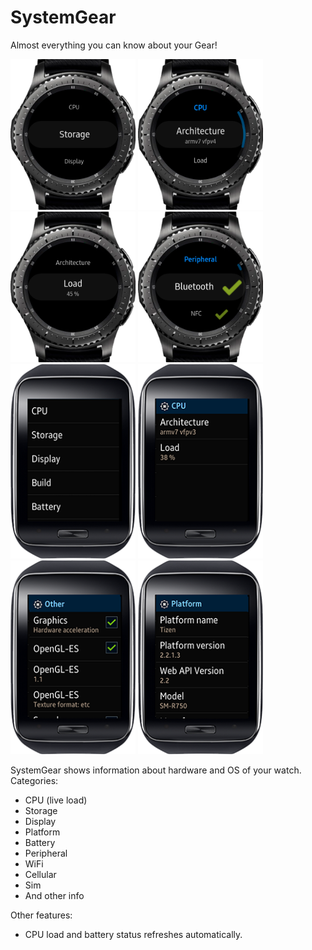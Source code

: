 # SystemGear
Almost everything you can know about your Gear! 

<div>
<img src="/screenshots/1.png" width="200"/>
<img src="/screenshots/2.png" width="200"/>
<img src="/screenshots/3.png" width="200"/>
<img src="/screenshots/4.png" width="200"/>
<img src="/screenshots/5.png" width="200"/>
<img src="/screenshots/6.png" width="200"/>
<img src="/screenshots/7.png" width="200"/>
<img src="/screenshots/8.png" width="200"/>
</div>

SystemGear shows information about hardware and OS of your watch.
Categories:
* CPU (live load)
* Storage
* Display
* Platform
* Battery
* Peripheral
* WiFi
* Cellular
* Sim
* And other info

Other features:
* CPU load and battery status refreshes automatically.
